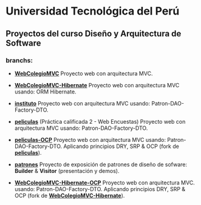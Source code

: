 # __Universidad Tecnológica del Perú__

## Proyectos del curso Diseño y Arquitectura de Software

### branchs:

* __[WebColegioMVC](https://github.com/christiancazu/diseno-y-arquitectura-de-software/tree/WebColegioMVC)__ Proyecto web con arquitectura MVC. 

* __[WebColegioMVC-Hibernate](https://github.com/christiancazu/diseno-y-arquitectura-de-software/tree/WebColegioMVC-Hibernate)__ Proyecto web con arquitectura MVC usando: ORM Hibernate.

* __[instituto](https://github.com/christiancazu/diseno-y-arquitectura-de-software/tree/instituto)__ Proyecto web con arquitectura MVC usando: Patron-DAO-Factory-DTO.

* __[peliculas](https://github.com/christiancazu/diseno-y-arquitectura-de-software/tree/peliculas)__ (Práctica calificada 2 - Web Encuestas) Proyecto web con arquitectura MVC usando: Patron-DAO-Factory-DTO.

* __[peliculas-OCP](https://github.com/christiancazu/diseno-y-arquitectura-de-software/tree/peliculas-OCP)__ Proyecto web con arquitectura MVC usando: Patron-DAO-Factory-DTO. Aplicando principios DRY, SRP & OCP (fork de __[peliculas](https://github.com/christiancazu/diseno-y-arquitectura-de-software/tree/peliculas)__).

* __[patrones](https://github.com/christiancazu/diseno-y-arquitectura-de-software/tree/patrones)__ Proyecto de exposición de patrones de diseño de sofware: __Builder__ & __Visitor__ (presentación y demos).

* __[WebColegioMVC-Hibernate-OCP](https://github.com/christiancazu/diseno-y-arquitectura-de-software/tree/WebColegioMVC-Hibernate-OCP)__ Proyecto web con arquitectura MVC. usando: Patron-DAO-Factory-DTO. Aplicando principios DRY, SRP & OCP (fork de __[WebColegioMVC-Hibernate](https://github.com/christiancazu/diseno-y-arquitectura-de-software/tree/WebColegioMVC-Hibernate)__).
